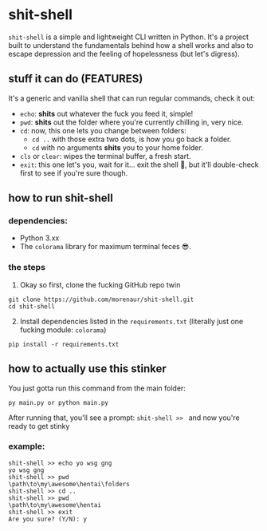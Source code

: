 # shit-shell
```shit-shell``` is a simple and lightweight CLI written in Python. It's a project built to understand the fundamentals behind how a shell works and also to escape depression and the feeling of hopelessness (but let's digress).

## stuff it can do (FEATURES)
It's a generic and vanilla shell that can run regular commands, check it out:
- ```echo```: **shits** out whatever the fuck you feed it, simple!
- ```pwd```: **shits** out the folder where you're currently chilling in, very nice.
- ```cd```: now, this one lets you change between folders:
  * ```cd ..``` with those extra two dots, is how you go back a folder.
  * ```cd``` with no arguments **shits** you to your home folder.
- ```cls``` or ```clear```: wipes the terminal buffer, a fresh start.
- ```exit```: this one let's you, wait for it... exit the shell 🤯, but it'll double-check first to see if you're sure though.

## how to run shit-shell
### dependencies:
- Python 3.xx
- The ```colorama``` library for maximum terminal feces 😎.

### the steps
1. Okay so first, clone the fucking GitHub repo twin
  ```
  git clone https://github.com/morenaur/shit-shell.git
  cd shit-shell
  ```
2. Install dependencies listed in the ```requirements.txt``` (literally just one fucking module: ```colorama```)
```
pip install -r requirements.txt
```

## how to actually use this stinker
You just gotta run this command from the main folder:
```
py main.py or python main.py
```
After running that, you'll see a prompt: ```shit-shell >> ``` and now you're ready to get stinky

### example:
```
shit-shell >> echo yo wsg gng
yo wsg gng
shit-shell >> pwd
\path\to\my\awesome\hentai\folders
shit-shell >> cd ..
shit-shell >> pwd
\path\to\my\awesome\hentai
shit-shell >> exit
Are you sure? (Y/N): y
```
